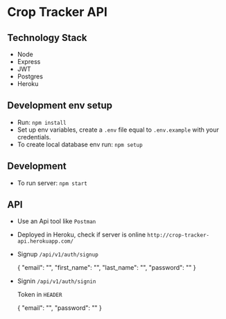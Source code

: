 # Crop Tracker API

## Technology Stack

- Node
- Express 
- JWT 
- Postgres
- Heroku

## Development env setup

- Run: `npm install`
- Set up env variables, create a `.env` file equal to `.env.example` with your credentials.
- To create local database env run: `npm setup`

## Development

- To run server: `npm start`


## API
- Use an Api tool like `Postman`
- Deployed in Heroku, check if server is online `http://crop-tracker-api.herokuapp.com/`
- Signup `/api/v1/auth/signup`

  {
    "email": "",
    "first_name": "",
    "last_name": "",
    "password": ""
  }

- Signin `/api/v1/auth/signin`

   Token in `HEADER`
   
  {
    "email": "",
    "password": ""
  }
